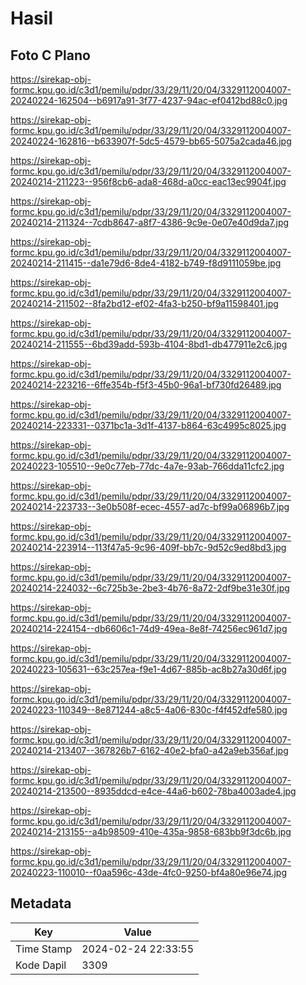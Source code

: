 # Hasil

## Foto C Plano

https://sirekap-obj-formc.kpu.go.id/c3d1/pemilu/pdpr/33/29/11/20/04/3329112004007-20240224-162504--b6917a91-3f77-4237-94ac-ef0412bd88c0.jpg

https://sirekap-obj-formc.kpu.go.id/c3d1/pemilu/pdpr/33/29/11/20/04/3329112004007-20240224-162816--b633907f-5dc5-4579-bb65-5075a2cada46.jpg

https://sirekap-obj-formc.kpu.go.id/c3d1/pemilu/pdpr/33/29/11/20/04/3329112004007-20240214-211223--956f8cb6-ada8-468d-a0cc-eac13ec9904f.jpg

https://sirekap-obj-formc.kpu.go.id/c3d1/pemilu/pdpr/33/29/11/20/04/3329112004007-20240214-211324--7cdb8647-a8f7-4386-9c9e-0e07e40d9da7.jpg

https://sirekap-obj-formc.kpu.go.id/c3d1/pemilu/pdpr/33/29/11/20/04/3329112004007-20240214-211415--da1e79d6-8de4-4182-b749-f8d9111059be.jpg

https://sirekap-obj-formc.kpu.go.id/c3d1/pemilu/pdpr/33/29/11/20/04/3329112004007-20240214-211502--8fa2bd12-ef02-4fa3-b250-bf9a11598401.jpg

https://sirekap-obj-formc.kpu.go.id/c3d1/pemilu/pdpr/33/29/11/20/04/3329112004007-20240214-211555--6bd39add-593b-4104-8bd1-db477911e2c6.jpg

https://sirekap-obj-formc.kpu.go.id/c3d1/pemilu/pdpr/33/29/11/20/04/3329112004007-20240214-223216--6ffe354b-f5f3-45b0-96a1-bf730fd26489.jpg

https://sirekap-obj-formc.kpu.go.id/c3d1/pemilu/pdpr/33/29/11/20/04/3329112004007-20240214-223331--0371bc1a-3d1f-4137-b864-63c4995c8025.jpg

https://sirekap-obj-formc.kpu.go.id/c3d1/pemilu/pdpr/33/29/11/20/04/3329112004007-20240223-105510--9e0c77eb-77dc-4a7e-93ab-766dda11cfc2.jpg

https://sirekap-obj-formc.kpu.go.id/c3d1/pemilu/pdpr/33/29/11/20/04/3329112004007-20240214-223733--3e0b508f-ecec-4557-ad7c-bf99a06896b7.jpg

https://sirekap-obj-formc.kpu.go.id/c3d1/pemilu/pdpr/33/29/11/20/04/3329112004007-20240214-223914--113f47a5-9c96-409f-bb7c-9d52c9ed8bd3.jpg

https://sirekap-obj-formc.kpu.go.id/c3d1/pemilu/pdpr/33/29/11/20/04/3329112004007-20240214-224032--6c725b3e-2be3-4b76-8a72-2df9be31e30f.jpg

https://sirekap-obj-formc.kpu.go.id/c3d1/pemilu/pdpr/33/29/11/20/04/3329112004007-20240214-224154--db6606c1-74d9-49ea-8e8f-74256ec961d7.jpg

https://sirekap-obj-formc.kpu.go.id/c3d1/pemilu/pdpr/33/29/11/20/04/3329112004007-20240223-105631--63c257ea-f9e1-4d67-885b-ac8b27a30d6f.jpg

https://sirekap-obj-formc.kpu.go.id/c3d1/pemilu/pdpr/33/29/11/20/04/3329112004007-20240223-110349--8e871244-a8c5-4a06-830c-f4f452dfe580.jpg

https://sirekap-obj-formc.kpu.go.id/c3d1/pemilu/pdpr/33/29/11/20/04/3329112004007-20240214-213407--367826b7-6162-40e2-bfa0-a42a9eb356af.jpg

https://sirekap-obj-formc.kpu.go.id/c3d1/pemilu/pdpr/33/29/11/20/04/3329112004007-20240214-213500--8935ddcd-e4ce-44a6-b602-78ba4003ade4.jpg

https://sirekap-obj-formc.kpu.go.id/c3d1/pemilu/pdpr/33/29/11/20/04/3329112004007-20240214-213155--a4b98509-410e-435a-9858-683bb9f3dc6b.jpg

https://sirekap-obj-formc.kpu.go.id/c3d1/pemilu/pdpr/33/29/11/20/04/3329112004007-20240223-110010--f0aa596c-43de-4fc0-9250-bf4a80e96e74.jpg


## Metadata

| Key        | Value               |
| ---------- | ------------------- |
| Time Stamp | 2024-02-24 22:33:55 |
| Kode Dapil | 3309                |



